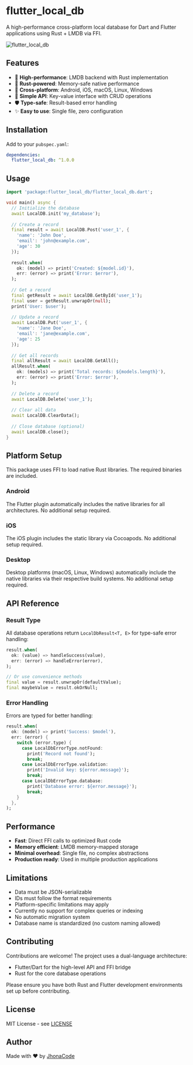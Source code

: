 # flutter_local_db

A high-performance cross-platform local database for Dart and Flutter applications using Rust + LMDB via FFI.

![flutter_local_db](https://github.com/user-attachments/assets/09c97008-cfc6-4588-b54c-5737ad00e9e4)

## Features

- 🚀 **High-performance**: LMDB backend with Rust implementation
- 🦀 **Rust-powered**: Memory-safe native performance  
- 📱 **Cross-platform**: Android, iOS, macOS, Linux, Windows
- 💾 **Simple API**: Key-value interface with CRUD operations
- 🛡️ **Type-safe**: Result-based error handling
- ✨ **Easy to use**: Single file, zero configuration

## Installation

Add to your `pubspec.yaml`:

```yaml
dependencies:
  flutter_local_db: ^1.0.0
```

## Usage

```dart
import 'package:flutter_local_db/flutter_local_db.dart';

void main() async {
  // Initialize the database
  await LocalDB.init('my_database');
  
  // Create a record
  final result = await LocalDB.Post('user_1', {
    'name': 'John Doe',
    'email': 'john@example.com',
    'age': 30
  });
  
  result.when(
    ok: (model) => print('Created: ${model.id}'),
    err: (error) => print('Error: $error'),
  );
  
  // Get a record
  final getResult = await LocalDB.GetById('user_1');
  final user = getResult.unwrapOr(null);
  print('User: $user');
  
  // Update a record
  await LocalDB.Put('user_1', {
    'name': 'Jane Doe',
    'email': 'jane@example.com',
    'age': 25
  });
  
  // Get all records
  final allResult = await LocalDB.GetAll();
  allResult.when(
    ok: (models) => print('Total records: ${models.length}'),
    err: (error) => print('Error: $error'),
  );
  
  // Delete a record
  await LocalDB.Delete('user_1');
  
  // Clear all data
  await LocalDB.ClearData();
  
  // Close database (optional)
  await LocalDB.close();
}
```

## Platform Setup

This package uses FFI to load native Rust libraries. The required binaries are included.

### Android
The Flutter plugin automatically includes the native libraries for all architectures. No additional setup required.

### iOS
The iOS plugin includes the static library via Cocoapods. No additional setup required.

### Desktop
Desktop platforms (macOS, Linux, Windows) automatically include the native libraries via their respective build systems. No additional setup required.

## API Reference

### Result Type
All database operations return `LocalDbResult<T, E>` for type-safe error handling:

```dart
result.when(
  ok: (value) => handleSuccess(value),
  err: (error) => handleError(error),
);

// Or use convenience methods
final value = result.unwrapOr(defaultValue);
final maybeValue = result.okOrNull;
```

### Error Handling
Errors are typed for better handling:

```dart
result.when(
  ok: (model) => print('Success: $model'),
  err: (error) {
    switch (error.type) {
      case LocalDbErrorType.notFound:
        print('Record not found');
        break;
      case LocalDbErrorType.validation:
        print('Invalid key: ${error.message}');
        break;
      case LocalDbErrorType.database:
        print('Database error: ${error.message}');
        break;
    }
  },
);
```

## Performance

- **Fast**: Direct FFI calls to optimized Rust code
- **Memory efficient**: LMDB memory-mapped storage
- **Minimal overhead**: Single file, no complex abstractions
- **Production ready**: Used in multiple production applications

## Limitations

- Data must be JSON-serializable
- IDs must follow the format requirements
- Platform-specific limitations may apply
- Currently no support for complex queries or indexing
- No automatic migration system
- Database name is standardized (no custom naming allowed)

## Contributing

Contributions are welcome! The project uses a dual-language architecture:

- Flutter/Dart for the high-level API and FFI bridge
- Rust for the core database operations

Please ensure you have both Rust and Flutter development environments set up before contributing.

## License

MIT License - see [LICENSE](https://github.com/JhonaCodes/flutter_local_db/LICENSE)

## Author

Made with ❤️ by [JhonaCode](https://github.com/JhonaCodes)